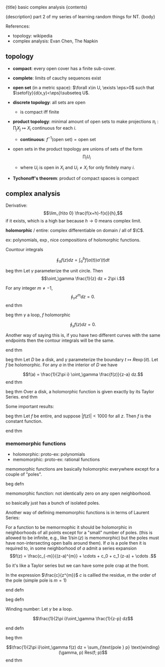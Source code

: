 {title}
basic complex analysis
{contents}

{description}
part 2 of my series of learning random things for NT.
{body}

References:

- topology: wikipedia
- complex analysis: Evan Chen, The Napkin

## topology

- **compact**: every open cover has a finite sub-cover.
- **complete**: limits of cauchy sequences exist
- **open set** (in a metric space): $\forall x\in U, \exists
    \eps>0$ such that  $\setof{y}{d(x,y)<\eps}\subseteq U$. 

- **discrete topology**: all sets are open 
  - is compact iff finite

- **product topology**: minimal amount of open sets to make
    projections $\pi_i : \prod_j X_j \mapsto X_i$ continuous for
    each  $i$.
    - **continuous**: $f^{-1}(\text{open set}) =\text{open set}$
- open sets in the product topology are unions of sets of the
    form 
    $$\prod_i U_i$$
    - where $U_i$ is open in  $X_i$ and $U_i\neq X_i$ for only
        finitely many  $i$.

- **Tychonoff's theorem**: product of compact spaces is compact 

## complex analysis

Derivative:
$$\lim_{h\to 0} \frac{f(x+h)-f(x)}{h},$$
if it exists, which is a high bar because $h\to 0$ means complex
limit.

**holomorphic** / entire: complex differentiable on domain /
all of $\C$.

ex: polynomials, $\exp$, nice compositions of holomorphic
functions.

Countour integrals

$$\oint_\alpha f(z) dz = \int_a^{b} f(\alpha(t)) \alpha'(t) dt$$


beg thm 
Let $\gamma$ parameterize the unit circle. Then
$$\oint_\gamma \frac{1}{z} dz = 2\pi i.$$

For any integer $m\neq -1$,
$$\oint_\gamma z^{m} dz  = 0.$$
end thm

beg thm
$\gamma$ a loop, $f$ holomorphic

$$\oint_\gamma f(z) dz = 0.$$

Another way of saying this is, if you have two different curves
with the same endpoints then the contour integrals will be the
same.

end thm

beg thm
Let $D$ be a disk, and $\gamma$ parameterize the boundary $t\mapsto R\exp(it)$.
Let $f$ be holomorphic.
For any $a$ in the interior of  $D$ we have

$$f(a) = \frac{1}{2\pi i} \oint_\gamma \frac{f(z)}{z-a} dz.$$
end thm

beg thm
Over a disk, a holomorphic function is given exactly by its
Taylor Series.
end thm

Some important results:

beg thm 
Let $f$ be entire, and suppose $|f(z)|< 1000$ for all $z$. Then
$f$ is the constant function.

end thm

### memomorphic functions

- holomorphic: proto-ex: polynomials
- memomorphic: proto-ex: rational functions

memomorphic functions are basically holomorphic everywhere except
for a couple of "poles".

beg defn

memomorphic function:
not identically zero on any open neighborhood. 

so basically just has a bunch of isolated poles.

Another way of defining memomorphic functions is in terms of
Laurent Series:

For a function to be memormophic it should be holomorphic in
neighborhoods of all points except for a "small" number of poles. 
(this is allowed to be infinite, e.g., like $1/\sin(z)$ is
memomorphic) but the poles must have non-intersecting open balls
around them).
If $a$ is a pole then it is required to, in some neighborhood of
$a$ admit a series expansion
$$f(z)  = \frac{c_{-m}}{(z-a)^{m}} + \cdots + c_0 + c_1 (z-a) +
\cdots .$$

So it's like a Taylor series but we can have some pole crap at
the front.


In the expression
$\frac{c}{z^{m}}$
$c$ is callled the residue, $m$ the order of the pole (simple
pole is $m=1$)

end defn

beg defn

Winding number:
Let $\gamma$ be a loop.

$$\frac{1}{2\pi i}\oint_\gamma \frac{1}{z-p} dz$$

end defn

beg thm

$$\frac{1}{2\pi i}\oint_\gamma f(z) dz = \sum_{\text{pole } p}
\text{winding}(\gamma, p) Res(f; p)$$
end thm

